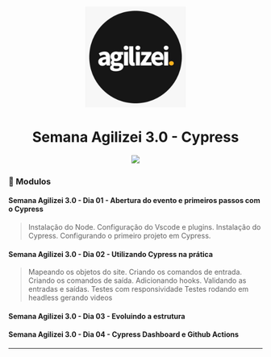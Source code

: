 <div align="center">
    <img src="logo.jpg" width="200">
    <h1>Semana Agilizei 3.0 - Cypress</h1>
</div>

<div align="center">
    <img src="assets/site.gif">
</div>


### :memo: Modulos

#### Semana Agilizei 3.0 - Dia 01 - Abertura do evento e primeiros passos com o Cypress

> Instalação do Node.
> Configuração do Vscode e plugins.
> Instalação do Cypress.
> Configurando o primeiro projeto em Cypress.

#### Semana Agilizei 3.0 - Dia 02 - Utilizando Cypress na prática
> Mapeando os objetos do site.
> Criando os comandos de entrada.
> Criando os comandos de saída.
> Adicionando hooks.
> Validando as entradas e saídas.
> Testes com responsividade
> Testes rodando em headless gerando videos

#### Semana Agilizei 3.0 - Dia 03 - Evoluindo a estrutura
#### Semana Agilizei 3.0 - Dia 04 - Cypress Dashboard e Github Actions


<hr>